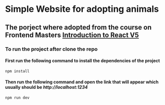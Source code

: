 # Simple Website for adopting animals

## The porject where adopted from the course on Frontend Masters [Introduction to React V5](https://frontendmasters.com/courses/complete-react-v5/)

### To run the project after clone the repo

#### First run the following command to install the dependencies of the project

```code
npm install
```

#### Then run the following command and open the link that will appear which usually should be _http://localhost:1234_

```code
npm run dev
```
